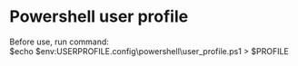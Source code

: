 # Powershell user profile  
Before use, run command:  
$echo $env:USERPROFILE\.config\powershell\user_profile.ps1 > $PROFILE  
